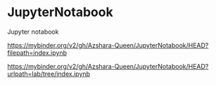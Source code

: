 # JupyterNotabook
Jupyter notabook

https://mybinder.org/v2/gh/Azshara-Queen/JupyterNotabook/HEAD?filepath=index.ipynb


https://mybinder.org/v2/gh/Azshara-Queen/JupyterNotabook/HEAD?urlpath=lab/tree/index.ipynb

